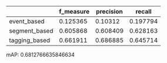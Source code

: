 |               |   f_measure |   precision |   recall |
|---------------|-------------|-------------|----------|
| event_based   |    0.125365 |    0.10312  | 0.197794 |
| segment_based |    0.605868 |    0.608409 | 0.628163 |
| tagging_based |    0.661911 |    0.686885 | 0.645714 |
mAP: 0.6812766635846634
